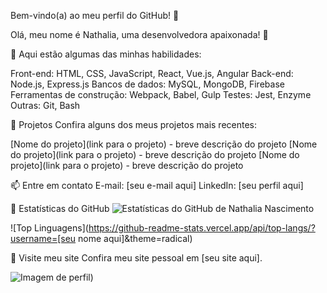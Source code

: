 Bem-vindo(a) ao meu perfil do GitHub! 👋

Olá, meu nome é Nathalia, uma desenvolvedora apaixonada! 🚀

🌟 Aqui estão algumas das minhas habilidades:

Front-end: HTML, CSS, JavaScript, React, Vue.js, Angular
Back-end: Node.js, Express.js
Bancos de dados: MySQL, MongoDB, Firebase
Ferramentas de construção: Webpack, Babel, Gulp
Testes: Jest, Enzyme
Outras: Git, Bash

🚀 Projetos
Confira alguns dos meus projetos mais recentes:

[Nome do projeto](link para o projeto) - breve descrição do projeto
[Nome do projeto](link para o projeto) - breve descrição do projeto
[Nome do projeto](link para o projeto) - breve descrição do projeto

📫 Entre em contato
E-mail: [seu e-mail aqui]
LinkedIn: [seu perfil aqui]

🚀 Estatísticas do GitHub
![Estatísticas do GitHub de Nathalia Nascimento](https://github-readme-stats.vercel.app/api?username=Nathaliajnascimento&show_icons=true&theme=radical)

![Top Linguagens](https://github-readme-stats.vercel.app/api/top-langs/?username=[seu nome aqui]&theme=radical)

🚀 Visite meu site
Confira meu site pessoal em [seu site aqui].

![Imagem de perfil](https://github.com/account))
